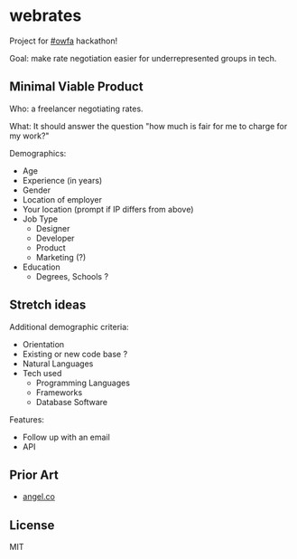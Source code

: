 webrates
========

Project for [#owfa](https://twitter.com/search?q=%23OWFA&src=hash) hackathon!

Goal: make rate negotiation easier for underrepresented groups in tech.


## Minimal Viable Product

Who: a freelancer negotiating rates.

What: It should answer the question "how much is fair for me to charge for my work?"

Demographics:

* Age
* Experience (in years)
* Gender
* Location of employer
* Your location (prompt if IP differs from above)
* Job Type
  - Designer
  - Developer
  - Product
  - Marketing (?)
* Education
  - Degrees, Schools ?


## Stretch ideas

Additional demographic criteria:
* Orientation
* Existing or new code base ?
* Natural Languages
* Tech used
  - Programming Languages
  - Frameworks
  - Database Software

Features:
* Follow up with an email
* API


## Prior Art

* [angel.co](http://angel.co)

## License
MIT
